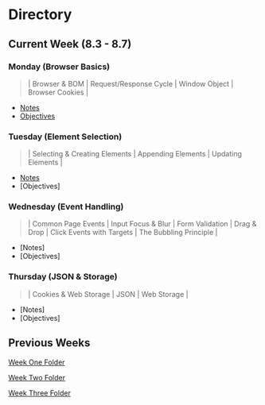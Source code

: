 # **Directory**

## **Current Week** (8.3 - 8.7)

### **Monday** (Browser Basics)

> | Browser & BOM | Request/Response Cycle | Window Object | Browser Cookies |

- [Notes](8.3-8.7/Monday/Notes.md)
- [Objectives](8.3-8.7/Monday/Objectives.md)

### **Tuesday** (Element Selection)

> | Selecting & Creating Elements | Appending Elements | Updating Elements |

- [Notes](8.3-8.7/Tuesday/Notes.md)
- [Objectives]

### **Wednesday** (Event Handling)

> | Common Page Events | Input Focus & Blur | Form Validation | Drag & Drop | Click Events with Targets | The Bubbling Principle |

- [Notes]
- [Objectives]

### **Thursday** (JSON & Storage)

> | Cookies & Web Storage | JSON | Web Storage |

- [Notes]
- [Objectives]

## **Previous Weeks**

[Week One Folder](https://github.com/ALW93/App-Academy/tree/master/7.13-7.17)

[Week Two Folder](https://github.com/ALW93/App-Academy/tree/master/7.20-7.24)

[Week Three Folder](https://github.com/ALW93/App-Academy/tree/master/7.27-7.31s)
